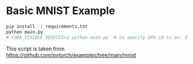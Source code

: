 # Basic MNIST Example

```bash
pip install -r requirements.txt
python main.py
# CUDA_VISIBLE_DEVICES=2 python main.py  # to specify GPU id to ex. 2
```

This script is taken from https://github.com/pytorch/examples/tree/main/mnist 